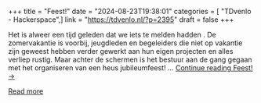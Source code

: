 +++
title = "Feest!"
date = "2024-08-23T19:38:01"
categories = [ "TDvenlo - Hackerspace",]
link = "https://tdvenlo.nl/?p=2395"
draft = false
+++

Het is alweer een tijd geleden dat we iets te melden hadden . De zomervakantie is voorbij, jeugdleden en begeleiders die niet op vakantie zijn geweest hebben verder gewerkt aan hun eigen projecten en alles verliep rustig. Maar achter de schermen is het bestuur aan de gang gegaan met het organiseren van een heus jubileumfeest! &#8230; <a class="more-link" href="https://tdvenlo.nl/?p=2395">Continue reading <span class="screen-reader-text">Feest!</span> <span class="meta-nav">&#8594;</span></a>

[Read more](https://tdvenlo.nl/?p=2395)